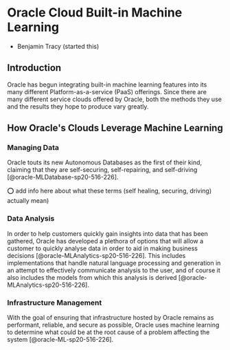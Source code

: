 # Oracle Cloud Built-in Machine Learning

* Benjamin Tracy (started this)

## Introduction

Oracle has begun integrating built-in machine learning features into its
many different Platform-as-a-service (PaaS) offerings. Since there are
many different service clouds offered by Oracle, both the methods they
use and the results they hope to produce vary greatly.


## How Oracle's Clouds Leverage Machine Learning

### Managing Data

Oracle touts its new Autonomous Databases as the first of their kind,
claiming that they are self-securing, self-repairing, and self-driving
[@oracle-MLDatabase-sp20-516-226].

:o: add info here about what these terms (self healing,
securing, driving) actually mean)

### Data Analysis

In order to help customers quickly gain insights into data that has been
gathered, Oracle has developed a plethora of options that will allow a
customer to quickly analyse data in order to aid in making business
decisions [@oracle-MLAnalytics-sp20-516-226]. This includes
implementations that handle natural language processing and generation
in an attempt to effectively communicate analysis to the user, and of
course it also includes the models from which this analysis is derived
[@oracle-MLAnalytics-sp20-516-226].

### Infrastructure Management

With the goal of ensuring that infrastructure hosted by Oracle remains
as performant, reliable, and secure as possible, Oracle uses machine
learning to determine what could be at the root cause of a problem
affecting the system [@oracle-ML-sp20-516-226].

